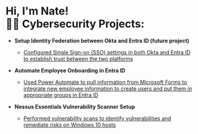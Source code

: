 <h1>Hi, I'm Nate! <br/><a 


<h2>👨‍💻 Cybersecurity Projects:</h2>

- <b>Setup Identity Federation between Okta and Entra ID (future project) </b>
  - [Configured Single Sign-on (SSO) settings in both Okta and Entra ID to establish trust between the two platforms](https://www.youtube.com/watch?v=dkhlwMFmEmM)
- <b>Automate Employee Onboarding in Entra ID </b>
  - [Used Power Automate to pull information from Microsoft Forms to integrate new employee information to create users and put them in appropriate groups in Entra ID](https://www.youtube.com/watch?v=XnkPb_ZaJrY)
<b><i></b></i>

- <b>Nessus Essentials Vulnerability Scanner Setup</b>
  - [Performed vulnerability scans to identify vulnerabilities and remediate risks on Windows 10 hosts](https://www.youtube.com/watch?v=dkhlwMFmEmM)


 

<!--
**joshmadakor1/joshmadakor1** is a ✨ _special_ ✨ repository because its `README.md` (this file) appears on your GitHub profile.

Here are some ideas to get you started:

- 🔭 I’m currently working on ...
- 🌱 I’m currently learning ...
- 👯 I’m looking to collaborate on ...
- 🤔 I’m looking for help with ...
- 💬 Ask me about ...
- 📫 How to reach me: ...
- 😄 Pronouns: ...
- ⚡ Fun fact: ...
-->
